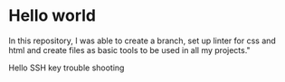 # Hello world

In this repository, I was able to create a branch, set up linter for css and html and create files as basic tools to be used in all my projects."

Hello SSH key
trouble shooting